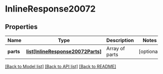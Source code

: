 # InlineResponse20072

## Properties
Name | Type | Description | Notes
------------ | ------------- | ------------- | -------------
**parts** | [**list[InlineResponse20072Parts]**](InlineResponse20072Parts.md) | Array of parts | [optional] 

[[Back to Model list]](../README.md#documentation-for-models) [[Back to API list]](../README.md#documentation-for-api-endpoints) [[Back to README]](../README.md)


